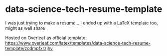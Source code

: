 # data-science-tech-resume-template
I was just trying to make a resume... I ended up with a LaTeX template too, might as well share

Hosted on Overleaf as official template: https://www.overleaf.com/latex/templates/data-science-tech-resume-template/zcdmpfxrzjhv
